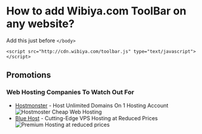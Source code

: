 # How to add Wibiya.com ToolBar on any website?

Add this just before `</body>`

```
<script src="http://cdn.wibiya.com/toolbar.js" type="text/javascript"></script>
```


## Promotions

### Web Hosting Companies To Watch Out For
* [Hostmonster](http://www.kqzyfj.com/click-5288229-10811685-1282948464000) - Host Unlimited Domains On 1 Hosting Account ![Hostmoster Cheap Web Hosting](http://www.tqlkg.com/image-5288229-10811685-1282948464000)
* [Blue Host](http://www.tkqlhce.com/click-5288229-11768802-1433372557000) - Cutting-Edge VPS Hosting at Reduced Prices ![Premium Hosting at reduced prices](http://www.lduhtrp.net/image-5288229-11768802-1433372557000)
